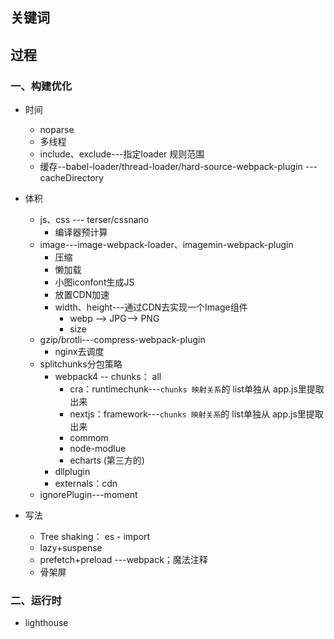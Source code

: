## 关键词



## 过程

### 一、构建优化

- 时间
	- noparse
	- 多线程
	- include、exclude---指定loader 规则范围
	- 缓存--babel-loader/thread-loader/hard-source-webpack-plugin ---cacheDirectory
	
- 体积
	- js、css --- terser/cssnano
		- 编译器预计算
	- image---image-webpack-loader、imagemin-webpack-plugin
		- 压缩
		- 懒加载
		- 小图iconfont生成JS
		- 放置CDN加速
		- width、height---通过CDN去实现一个Image组件
			- webp --> JPG--> PNG 
			- size
	- gzip/brotli---compress-webpack-plugin
		- nginx去调度
	- splitchunks分包策略
		- webpack4 -- chunks： all
			- cra：runtimechunk---`chunks 映射关系`的 list单独从 app.js里提取出来
			- nextjs：framework---`chunks 映射关系`的 list单独从 app.js里提取出来
			- commom
			- node-modlue
			- echarts (第三方的)
		- dllplugin
		- externals：cdn
	- ignorePlugin---moment
- 写法
	- Tree shaking： es - import
	- lazy+suspense 
	- prefetch+preload ---webpack；魔法注释
	- 骨架屏
### 二、运行时

- lighthouse

